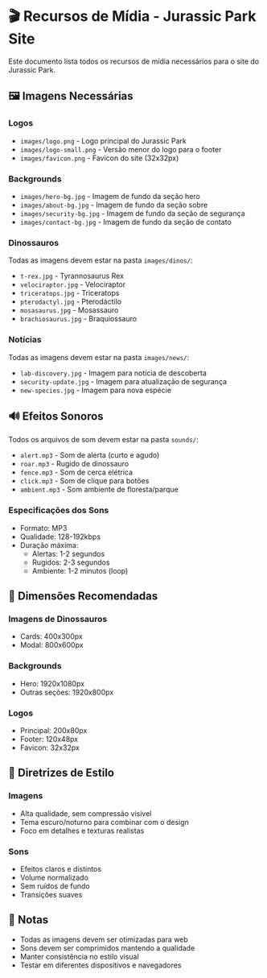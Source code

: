 # 🎬 Recursos de Mídia - Jurassic Park Site

Este documento lista todos os recursos de mídia necessários para o site do Jurassic Park.

## 🖼️ Imagens Necessárias

### Logos
- `images/logo.png` - Logo principal do Jurassic Park
- `images/logo-small.png` - Versão menor do logo para o footer
- `images/favicon.png` - Favicon do site (32x32px)

### Backgrounds
- `images/hero-bg.jpg` - Imagem de fundo da seção hero
- `images/about-bg.jpg` - Imagem de fundo da seção sobre
- `images/security-bg.jpg` - Imagem de fundo da seção de segurança
- `images/contact-bg.jpg` - Imagem de fundo da seção de contato

### Dinossauros
Todas as imagens devem estar na pasta `images/dinos/`:
- `t-rex.jpg` - Tyrannosaurus Rex
- `velociraptor.jpg` - Velociraptor
- `triceratops.jpg` - Triceratops
- `pterodactyl.jpg` - Pterodáctilo
- `mosasaurus.jpg` - Mosassauro
- `brachiosaurus.jpg` - Braquiossauro

### Notícias
Todas as imagens devem estar na pasta `images/news/`:
- `lab-discovery.jpg` - Imagem para notícia de descoberta
- `security-update.jpg` - Imagem para atualização de segurança
- `new-species.jpg` - Imagem para nova espécie

## 🔊 Efeitos Sonoros

Todos os arquivos de som devem estar na pasta `sounds/`:

- `alert.mp3` - Som de alerta (curto e agudo)
- `roar.mp3` - Rugido de dinossauro
- `fence.mp3` - Som de cerca elétrica
- `click.mp3` - Som de clique para botões
- `ambient.mp3` - Som ambiente de floresta/parque

### Especificações dos Sons
- Formato: MP3
- Qualidade: 128-192kbps
- Duração máxima: 
  - Alertas: 1-2 segundos
  - Rugidos: 2-3 segundos
  - Ambiente: 1-2 minutos (loop)

## 📏 Dimensões Recomendadas

### Imagens de Dinossauros
- Cards: 400x300px
- Modal: 800x600px

### Backgrounds
- Hero: 1920x1080px
- Outras seções: 1920x800px

### Logos
- Principal: 200x80px
- Footer: 120x48px
- Favicon: 32x32px

## 🎨 Diretrizes de Estilo

### Imagens
- Alta qualidade, sem compressão visível
- Tema escuro/noturno para combinar com o design
- Foco em detalhes e texturas realistas

### Sons
- Efeitos claros e distintos
- Volume normalizado
- Sem ruídos de fundo
- Transições suaves

## 📝 Notas
- Todas as imagens devem ser otimizadas para web
- Sons devem ser comprimidos mantendo a qualidade
- Manter consistência no estilo visual
- Testar em diferentes dispositivos e navegadores 